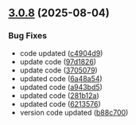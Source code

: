 ## [3.0.8](https://github.com/Forty4Hz/custom-events/compare/v3.0.7...v3.0.8) (2025-08-04)


### Bug Fixes

* code updated ([c4904d9](https://github.com/Forty4Hz/custom-events/commit/c4904d965514e0aade87ce41df373cbe14062856))
* update code ([97d1826](https://github.com/Forty4Hz/custom-events/commit/97d1826833dd8b397a9341a0067d4b53e2180f8e))
* update code ([3705079](https://github.com/Forty4Hz/custom-events/commit/37050795d8a3bc2d0623428b93905786aaae9752))
* updated code ([6a48a54](https://github.com/Forty4Hz/custom-events/commit/6a48a544e334dc97754532a77c680bcf5e0e8c1e))
* updated code ([a943bd5](https://github.com/Forty4Hz/custom-events/commit/a943bd5b05de9e18b413c59dd24b564b19624559))
* updated code ([281b12a](https://github.com/Forty4Hz/custom-events/commit/281b12a5b296571717b08a297832d09a99ca8314))
* updated code ([6213576](https://github.com/Forty4Hz/custom-events/commit/6213576895e2a6ac706c457f6e6c8dba87b36dff))
* version code updated ([b88c700](https://github.com/Forty4Hz/custom-events/commit/b88c7009d38e60ee3f775df7249c1aa0add65acc))
